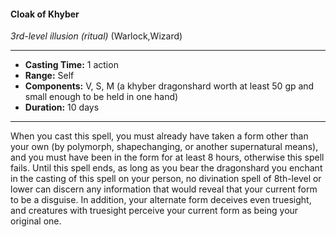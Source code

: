 #### Cloak of Khyber
*3rd-level illusion* *(ritual)* (Warlock,Wizard)
___
- **Casting Time:** 1 action
- **Range:** Self
- **Components:** V, S, M (a khyber dragonshard worth at least 50 gp and small enough to be held in one hand)
- **Duration:** 10 days
---
When you cast this spell, you must already have taken a form other than your own (by polymorph, shapechanging, or another supernatural means), and you must have been in the form for at least 8 hours, otherwise this spell fails. Until this spell ends, as long as you bear the dragonshard you enchant in the casting of this spell on your person, no divination spell of 8th-level or lower can discern any information that would reveal that your current form to be a disguise. In addition, your alternate form deceives even truesight,  and creatures with truesight perceive your current form as being your original one.
